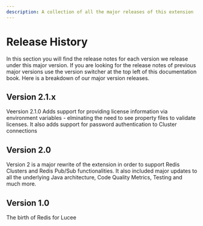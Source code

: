 ```yaml
---
description: A collection of all the major releases of this extension
---
```


# Release History

In this section you will find the release notes for each version we release under this major version. If you are looking for the release notes of previous major versions use the version switcher at the top left of this documentation book. Here is a breakdown of our major version releases.

## Version 2.1.x

Veersion 2.1.0 Adds support for providing license information via environment variables - elminating the need to see property files to validate licenses.  It also adds support for password authentication to Cluster connections

## Version 2.0

Version 2 is a major rewrite of the extension in order to support Redis Clusters and Redis Pub/Sub functionalities.  It also included major updates to all the underlying Java architecture, Code Quality Metrics, Testing and much more.

## Version 1.0

The birth of Redis for Lucee
